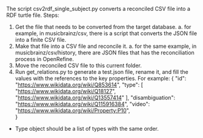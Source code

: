The script csv2rdf_single_subject.py converts a reconciled CSV file into a RDF turtle file.
Steps:
1.  Get the file that needs to be converted from the target database.
    a. for example, in musicbrainz/csv, there is a script that converts the JSON file into a finite CSV file.
2.  Make that file into a CSV file and reconcile it.
    a. for the same example, in musicbrainz/csv/history, there are JSON files that has the reconciliation process in OpenRefine.
3.  Move the reconciled CSV file to this current folder.
4.  Run get_relations.py to generate a test.json file, rename it, and fill the values with the references to the key properties. For example:
{
    "id": "https://www.wikidata.org/wiki/Q853614",
    "type": [
        "https://www.wikidata.org/wiki/Q18127",
        "https://www.wikidata.org/wiki/Q13557414"
    ],
    "disambiguation": "https://www.wikidata.org/wiki/Q115916384",
    "video": "https://www.wikidata.org/wiki/Property:P10",      
}
* Type object should be a list of types with the same order.

    